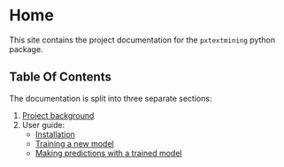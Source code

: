 # Home

This site contains the project documentation for the `pxtextmining` python package.

## Table Of Contents

The documentation is split into three separate sections:

1. [Project background](about.md)
2. User guide:
    - [Installation](install.md)
    - [Training a new model](training_new_model.md)
    - [Making predictions with a trained model](using_trained_model.md)
